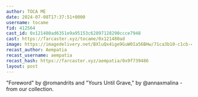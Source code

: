 ```yaml
---
author: TOCA ME
date: 2024-07-08T17:37:51+0000
username: tocame
fid: 412564
cast_id: 0x121480ad6351e9a95153c62897128290ccce7948
cast: https://farcaster.xyz/tocame/0x121480ad
image: https://imagedelivery.net/BXluQx4ige9GuW0Ia56BHw/71ca3b10-c1cb-4e6d-2603-d0b1368d7900/original
recast_author: Aempatia
recast_username: aempatia
recast_hash: https://farcaster.xyz/aempatia/0x9f739486
layout: post
---
```


<text>

"Foreword" by @romandrits and "Yours Until Grave," by @annaxmalina - from our collection.

<img src='https://imagedelivery.net/BXluQx4ige9GuW0Ia56BHw/71ca3b10-c1cb-4e6d-2603-d0b1368d7900/original' alt='' referrerpolicy='no-referrer'/>
<img src='https://imagedelivery.net/BXluQx4ige9GuW0Ia56BHw/9cbc3304-081f-4007-a7d0-c20bfc92f700/original' alt='' referrerpolicy='no-referrer'/>
